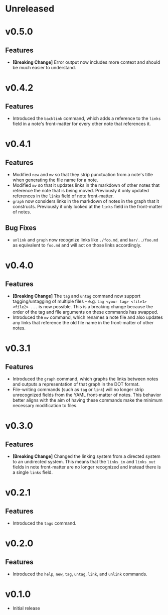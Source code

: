 # Unreleased

# v0.5.0

## Features

- **[Breaking Change]** Error output now includes more context and should be much easier to understand.

# v0.4.2

## Features

- Introduced the `backlink` command, which adds a reference to the `links` field in a note's front-matter for every other note that references it.

# v0.4.1

## Features

- Modified `new` and `mv` so that they strip punctuation from a note's title when generating the file name for a note.
- Modified `mv` so that it updates links in the markdown of other notes that reference the note that is being moved. Previously it only updated references in the `links` field of note front-matter.
- `graph` now considers links in the markdown of notes in the graph that it constructs. Previously it only looked at the `links` field in the front-matter of notes.

## Bug Fixes

- `unlink` and `graph` now recognize links like `./foo.md`, and `bar/../foo.md` as equivalent to `foo.md` and will act on those links accordingly.

# v0.4.0

## Features

- **[Breaking Change]** The `tag` and `untag` command now support tagging/untagging of multiple files - e.g. `tag <your tag> <file1> <file2> ...` is now possible. This is a breaking change because the order of the tag and file arguments on these commands has swapped.
- Introduced the `mv` command, which renames a note file and also updates any links that reference the old file name in the front-matter of other notes.

# v0.3.1

## Features

- Introduced the `graph` command, which graphs the links between notes and outputs a representation of that graph in the DOT format.
- File-writing commands (such as `tag` or `link`) will no longer strip unrecognized fields from the YAML front-matter of notes. This behavior better aligns with the aim of having these commands make the minimum necessary modification to files.

# v0.3.0

## Features

- **[Breaking Change]** Changed the linking system from a directed system to an undirected system. This means that the `links_in` and `links_out` fields in note front-matter are no longer recognized and instead there is a single `links` field.

# v0.2.1

## Features

- Introduced the `tags` command.

# v0.2.0

## Features

- Introduced the `help`, `new`, `tag`, `untag`, `link`, and `unlink` commands.

# v0.1.0

- Initial release
